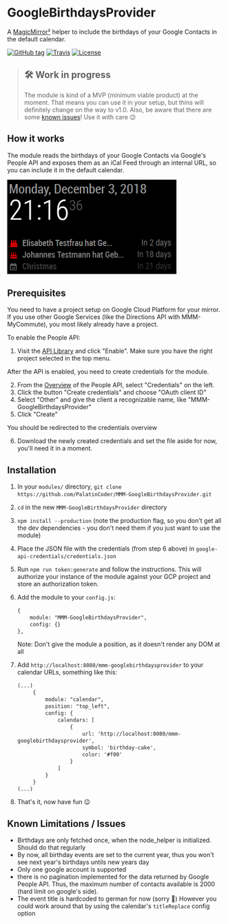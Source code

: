 # GoogleBirthdaysProvider

A [MagicMirror²](https://magicmirror.builders/) helper to include the birthdays of your Google Contacts in the default calendar.

[![GitHub tag](https://img.shields.io/github/tag/PalatinCoder/MMM-GoogleBirthdaysProvider.svg?style=flat-square)](https://github.com/PalatinCoder/MMM-GoogleBirthdaysProvider/releases)
[![Travis](https://img.shields.io/travis/com/PalatinCoder/MMM-GoogleBirthdaysProvider.svg?style=flat-square)](https://travis-ci.com/PalatinCoder/MMM-GoogleBirthdaysProvider)
[![License](https://img.shields.io/github/license/PalatinCoder/MMM-GoogleBirthdaysProvider.svg?style=flat-square)](https://github.com/PalatinCoder/MMM-GoogleBirthdaysProvider/blob/master/LICENSE.md)

> ## 🛠 Work in progress
> The module is kind of a MVP (minimum viable product) at the moment. That means you can use it in your setup, but thins will definitely change on the way to v1.0.
> Also, be aware that there are some [known issues](#known-limitations--issues)! Use it with care 😉

## How it works

The module reads the birthdays of your Google Contacts via Google's People API and exposes them as an iCal Feed through an internal URL, so you can include it in the default calendar.

![Screenshot](screenshot.png)

## Prerequisites

You need to have a project setup on Google Cloud Platform for your mirror. If you use other Google Services (like the Directions API with MMM-MyCommute), you most likely already have a project.

To enable the People API:
1. Visit the [API Library](https://console.cloud.google.com/apis/library/people.googleapis.com) and click "Enable". Make sure you have the right project selected in the top menu.

After the API is enabled, you need to create credentials for the module.

2. From the [Overview](https://console.cloud.google.com/apis/api/people.googleapis.com/overview) of the People API, select "Credentials" on the left.
3. Click the button "Create credentials" and choose "OAuth client ID"
4. Select "Other" and give the client a recognizable name, like "MMM-GoogleBirthdaysProvider"
5. Click "Create"

You should be redirected to the credentials overview

6. Download the newly created credentials and set the file aside for now, you'll need it in a moment.

## Installation

1. In your `modules/` directory, `git clone https://github.com/PalatinCoder/MMM-GoogleBirthdaysProvider.git`
2. `cd` in the new `MMM-GoogleBirthdaysProvider` directory
3. `npm install --production` (note the production flag, so you don't get all the dev dependencies - you don't need them if you just want to use the module)
4. Place the JSON file with the credentials (from step 6 above) in `google-api-credentials/credentials.json`
5. Run `npm run token:generate` and follow the instructions. This will authorize your instance of the module against your GCP project and store an authorization token.
6. Add the module to your `config.js`:
   ```
   {
       module: "MMM-GoogleBirthdaysProvider",
       config: {}
   },
   ```
   Note: Don't give the module a position, as it doesn't render any DOM at all

7. Add `http://localhost:8080/mmm-googlebirthdaysprovider` to your calendar URLs, something like this:
   ```
   (...)
		{
			module: "calendar",
			position: "top_left",
			config: {
				calendars: [
					{
						url: 'http://localhost:8080/mmm-googlebirthdaysprovider',
						symbol: 'birthday-cake',
						color: '#f00'
					}
				]
			}
		}
   (...)
   ```
8. That's it, now have fun 😉

## Known Limitations / Issues
* Birthdays are only fetched once, when the node_helper is initialized. Should do that regularly
* By now, all birthday events are set to the current year, thus you won't see next year's birthdays untils new years day
* Only one google account is supported
* there is no pagination implemented for the data returned by Google People API. Thus, the maximum number of contacts available is 2000 (hard limit on google's side).
* The event title is hardcoded to german for now (sorry 🙈) However you could work around that by using the calendar's `titleReplace` config option

